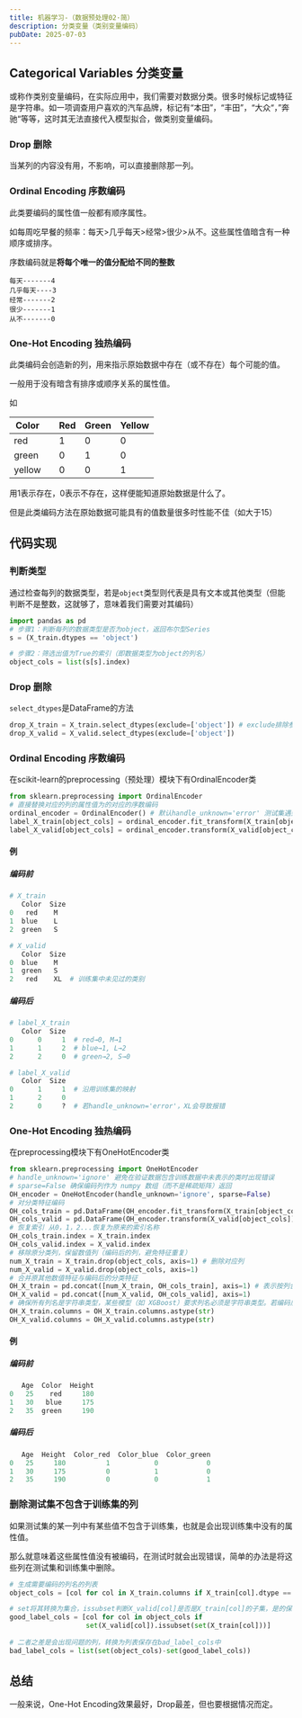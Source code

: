 ```yaml
---
title: 机器学习-（数据预处理02·简）
description: 分类变量（类别变量编码）
pubDate: 2025-07-03
---
```


## Categorical Variables 分类变量

或称作类别变量编码，在实际应用中，我们需要对数据分类。很多时候标记或特征是字符串。如一项调查用户喜欢的汽车品牌，标记有“本田”，“丰田”，“大众“，”奔驰“等等，这时其无法直接代入模型拟合，做类别变量编码。

### Drop 删除

当某列的内容没有用，不影响，可以直接删除那一列。

### Ordinal Encoding 序数编码

此类要编码的属性值一般都有顺序属性。

如每周吃早餐的频率：每天>几乎每天>经常>很少>从不。这些属性值暗含有一种顺序或排序。

序数编码就是**将每个唯一的值分配给不同的整数**

```
每天-------4
几乎每天----3
经常-------2
很少-------1
从不-------0
```

### One-Hot Encoding 独热编码

此类编码会创造新的列，用来指示原始数据中存在（或不存在）每个可能的值。

一般用于没有暗含有排序或顺序关系的属性值。

如

| Color  |      | Red  | Green | Yellow |
| ------ | ---- | ---- | ----- | ------ |
| red    |      | 1    | 0     | 0      |
| green  |      | 0    | 1     | 0      |
| yellow |      | 0    | 0     | 1      |

用1表示存在，0表示不存在，这样便能知道原始数据是什么了。

但是此类编码方法在原始数据可能具有的值数量很多时性能不佳（如大于15）

## 代码实现

### 判断类型

通过检查每列的数据类型，若是`object`类型则代表是具有文本或其他类型（但能判断不是整数，这就够了，意味着我们需要对其编码）

```python
import pandas as pd
# 步骤1：判断每列的数据类型是否为object，返回布尔型Series
s = (X_train.dtypes == 'object')

# 步骤2：筛选出值为True的索引（即数据类型为object的列名）
object_cols = list(s[s].index)
```

### Drop 删除

`select_dtypes`是DataFrame的方法

```python
drop_X_train = X_train.select_dtypes(exclude=['object']) # exclude排除参数，还有include
drop_X_valid = X_valid.select_dtypes(exclude=['object'])
```

### Ordinal Encoding 序数编码

在scikit-learn的preprocessing（预处理）模块下有OrdinalEncoder类

```python
from sklearn.preprocessing import OrdinalEncoder
# 直接替换对应的列的属性值为的对应的序数编码
ordinal_encoder = OrdinalEncoder() # 默认handle_unknown='error' 测试集遇到训练集未见过类别会报错
label_X_train[object_cols] = ordinal_encoder.fit_transform(X_train[object_cols])
label_X_valid[object_cols] = ordinal_encoder.transform(X_valid[object_cols])
```

#### 例

##### 编码前

```python
# X_train
   Color  Size
0   red    M
1  blue    L
2  green   S

# X_valid
   Color  Size
0  blue    M
1  green   S
2   red    XL  # 训练集中未见过的类别
```

##### 编码后

```python
# label_X_train
   Color  Size
0      0     1  # red→0, M→1
1      1     2  # blue→1, L→2
2      2     0  # green→2, S→0

# label_X_valid
   Color  Size
0      1     1  # 沿用训练集的映射
1      2     0
2      0     ?  # 若handle_unknown='error'，XL会导致报错
```

### One-Hot Encoding 独热编码

在preprocessing模块下有OneHotEncoder类

```python
from sklearn.preprocessing import OneHotEncoder
# handle_unknown='ignore' 避免在验证数据包含训练数据中未表示的类时出现错误
# sparse=False 确保编码列作为 numpy 数组（而不是稀疏矩阵）返回
OH_encoder = OneHotEncoder(handle_unknown='ignore', sparse=False)
# 对分类特征编码
OH_cols_train = pd.DataFrame(OH_encoder.fit_transform(X_train[object_cols]))
OH_cols_valid = pd.DataFrame(OH_encoder.transform(X_valid[object_cols]))
# 恢复索引 从0，1，2...恢复为原来的索引名称
OH_cols_train.index = X_train.index
OH_cols_valid.index = X_valid.index
# 移除原分类列，保留数值列（编码后的列，避免特征重复）
num_X_train = X_train.drop(object_cols, axis=1) # 删除对应列
num_X_valid = X_valid.drop(object_cols, axis=1)
# 合并原其他数值特征与编码后的分类特征
OH_X_train = pd.concat([num_X_train, OH_cols_train], axis=1) # 表示按列合并，也就是水平合并
OH_X_valid = pd.concat([num_X_valid, OH_cols_valid], axis=1)
# 确保所有列名是字符串类型，某些模型（如 XGBoost）要求列名必须是字符串类型。若编码后的列名包含非字符串类型（如整数），会导致模型训练报错。
OH_X_train.columns = OH_X_train.columns.astype(str)
OH_X_valid.columns = OH_X_valid.columns.astype(str)
```

#### 例

##### 编码前

```python
   Age  Color  Height
0   25    red     180
1   30   blue     175
2   35  green     190
```

##### 编码后

```python
   Age  Height  Color_red  Color_blue  Color_green
0   25     180          1           0            0
1   30     175          0           1            0
2   35     190          0           0            1
```

### 删除测试集不包含于训练集的列

如果测试集的某一列中有某些值不包含于训练集，也就是会出现训练集中没有的属性值。

那么就意味着这些属性值没有被编码，在测试时就会出现错误，简单的办法是将这些列在测试集和训练集中删除。

```python
# 生成需要编码的列名的列表
object_cols = [col for col in X_train.columns if X_train[col].dtype == "object"]

# set将其转换为集合，issubset判断X_valid[col]是否是X_train[col]的子集，是的保存在good_label_cols中，意味着可以进行编码
good_label_cols = [col for col in object_cols if 
                   set(X_valid[col]).issubset(set(X_train[col]))]
        
# 二者之差是会出现问题的列，转换为列表保存在bad_label_cols中
bad_label_cols = list(set(object_cols)-set(good_label_cols))
```



## 总结

一般来说，One-Hot Encoding效果最好，Drop最差，但也要根据情况而定。